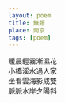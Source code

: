 ```yaml
---
layout: poem
title: 無題
place: 南京 
tags: [poem]
---
```


暖晨輕霧漸濕花     
小橋溪水過人家    
坐看雲海影成雙    
脈脈水岸夕陽斜     
